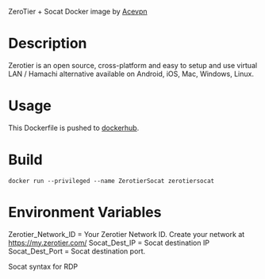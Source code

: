 ZeroTier + Socat Docker image by [Acevpn](https://www.acevpn.com/)

# Description

Zerotier is an open source, cross-platform and easy to setup and use virtual LAN / Hamachi alternative available on Android, iOS, Mac, Windows, Linux.

# Usage

This Dockerfile is pushed to [dockerhub](https://hub.docker.com/r/acevpn/zerotiersocat/).

# Build

```docker build -t zerotiersocat .
docker run --privileged --name ZerotierSocat zerotiersocat
```

# Environment Variables

Zerotier_Network_ID = Your Zerotier Network ID. Create your network at https://my.zerotier.com/
Socat_Dest_IP = Socat destination IP
Socat_Dest_Port = Socat destination port.

Socat syntax for RDP
```socat TCP-LISTEN:3389,fork,reuseaddr TCP:<Computer_IP>:3389
```
